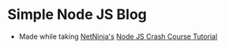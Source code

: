 # Simple Node JS Blog

- Made while taking [NetNinja's](https://www.youtube.com/channel/UCW5YeuERMmlnqo4oq8vwUpg) [Node JS Crash Course Tutorial](https://www.youtube.com/playlist?list=PL4cUxeGkcC9jsz4LDYc6kv3ymONOKxwBU)
